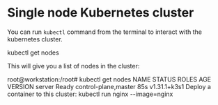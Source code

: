 # Single node Kubernetes cluster

You can run `kubectl` command from the terminal to interact with the kubernetes cluster.

<instruqt-code language="shell" no-copy run>
kubectl get nodes
</instruqt-code>

This will give you a list of nodes in the cluster:

<instruqt-code language="shell" no-copy>
root@workstation:/root# kubectl get nodes
NAME     STATUS   ROLES                  AGE   VERSION
server   Ready    control-plane,master   85s   v1.31.1+k3s1
</instruqt-code>

<instruqt-task id="deploy_pod">
Deploy a container to this cluster:

<instruqt-code language="shell" no-copy run>
kubectl run nginx --image=nginx
</instruqt-code>

</instruqt-task>
